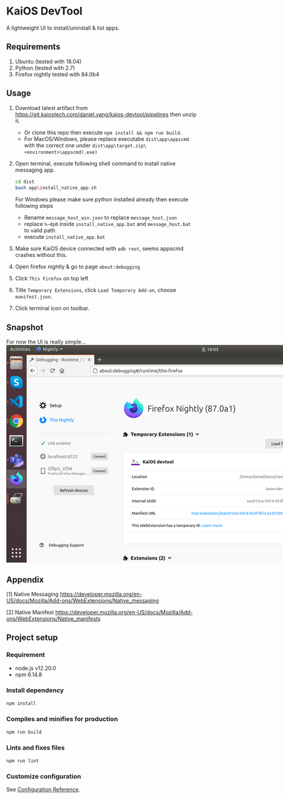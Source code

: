 # KaiOS DevTool

A lightweight UI to install/uninstall & list apps.

## Requirements

1. Ubuntu (tested with 18.04)
2. Python (tested with 2.7)
3. Firefox nightly tested with 84.0b4

## Usage

1. Download latest artifact from <https://git.kaiostech.com/daniel.yang/kaios-devtool/pipelines> then unzip it.
    - Or clone this repo then execute `npm install && npm run build`.
    - For MacOS/Windows, please replace executabe `dist\app\appscmd` with the correct one under `dist\app\target.zip\<environment>\appscmd(.exe)`

2. Open terminal, execute following shell command to install native messaging app.

    ```sh
    cd dist
    bash app\install_native_app.sh
    ```

    For Windows please make sure python installed already then execute following steps
    - Rename `message_host_win.json` to replace `message_host.json`
    - replace `%~dp0` inside `install_native_app.bat` and `message_host.bat` to valid path
    - execute `install_native_app.bat`

3. Make sure KaiOS device connected with `adb root`, seems appscmd crashes without this.

4. Open firefox nightly & go to page `about:debugging`

5. Click `This Firefox` on top left

6. Title `Temporary Extensions`, click `Load Temporary Add-on`, choose `manifest.json`.

7. Click terminal icon on toolbar.

## Snapshot

 For now the UI is really simple...
<img alt="" src="kaios_devtool.png" style="max-width:50vh">

## Appendix

[1] Native Messaging
<https://developer.mozilla.org/en-US/docs/Mozilla/Add-ons/WebExtensions/Native_messaging>

[2] Native Manifest
<https://developer.mozilla.org/en-US/docs/Mozilla/Add-ons/WebExtensions/Native_manifests>

## Project setup

### Requirement

* node.js v12.20.0
* npm 6.14.8

### Install dependency

```sh
npm install
```

### Compiles and minifies for production

```sh
npm run build
```

### Lints and fixes files

```sh
npm run lint
```

### Customize configuration

See [Configuration Reference](https://cli.vuejs.org/config/).
